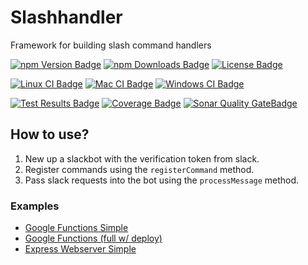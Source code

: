 # Slashhandler
Framework for building slash command handlers

[![npm Version Badge][npm-version-badge]][npm-package-url]
[![npm Downloads Badge][npm-downloads-badge]][npm-package-url]
[![License Badge][license-badge]][license-url]  

[![Linux CI Badge][linux-ci-badge]][linux-ci-url]
[![Mac CI Badge][mac-ci-badge]][mac-ci-url]
[![Windows CI Badge][windows-ci-badge]][windows-ci-url]  

[![Test Results Badge][tests-badge]][tests-url]
[![Coverage Badge][coverage-badge]][coverage-url]
[![Sonar Quality GateBadge][quality-gate-badge]][sonar-project-url]  

## How to use?

1. New up a slackbot with the verification token from slack.
2. Register commands using the `registerCommand` method.
3. Pass slack requests into the bot using the `processMessage` method.

### Examples

* [Google Functions Simple](./examples/google-function.ts)
* [Google Functions (full w/ deploy)](https://github.com/beverts312/soundboard-slackbot)
* [Express Webserver Simple](./examples/express.ts)

[npm-version-badge]: https://img.shields.io/npm/v/@swellaby/slashhandler?style=flat-square
[npm-downloads-badge]: https://img.shields.io/npm/dt/@swellaby/slashhandler?style=flat-square
[npm-package-url]: https://www.npmjs.com/package/slashhandler
[license-url]: https://github.com/swellaby/slashhandler/blob/master/LICENSE
[license-badge]: https://img.shields.io/github/license/swellaby/slashhandler?style=flat-square&color=blue
[linux-ci-badge]: https://img.shields.io/azure-devops/build/swellaby/opensource/163/master?label=linux%20build&style=flat-square
[linux-ci-url]: https://dev.azure.com/swellaby/OpenSource/_build/latest?definitionId=163
[mac-ci-badge]: https://img.shields.io/azure-devops/build/swellaby/opensource/159/master?label=mac%20build&style=flat-square
[mac-ci-url]: https://dev.azure.com/swellaby/OpenSource/_build/latest?definitionId=159
[windows-ci-badge]: https://img.shields.io/azure-devops/build/swellaby/opensource/160/master?label=windows%20build&style=flat-square
[windows-ci-url]: https://dev.azure.com/swellaby/OpenSource/_build/latest?definitionId=160
[coverage-badge]: https://img.shields.io/azure-devops/coverage/swellaby/opensource/163/master?style=flat-square
[coverage-url]: https://codecov.io/gh/swellaby/slashhandler
[tests-badge]: https://img.shields.io/azure-devops/tests/swellaby/opensource/163/master?label=unit%20tests&style=flat-square
[tests-url]: https://dev.azure.com/swellaby/OpenSource/_build/latest?definitionId=163&view=ms.vss-test-web.build-test-results-tab
[quality-gate-badge]: https://img.shields.io/sonar/quality_gate/swellaby:slashhandler?server=https%3A%2F%2Fsonarcloud.io&style=flat-square
[sonar-project-url]: https://sonarcloud.io/dashboard?id=swellaby%3Aslashhandler
